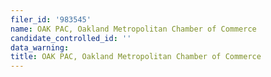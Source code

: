 ```yaml
---
filer_id: '983545'
name: OAK PAC, Oakland Metropolitan Chamber of Commerce
candidate_controlled_id: ''
data_warning: 
title: OAK PAC, Oakland Metropolitan Chamber of Commerce
---
```

